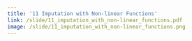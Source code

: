 ```yaml
---
title: '11 Imputation with Non-linear Functions'
link: /slide/11_imputation_with_non-linear_functions.pdf
image: /slide/11_imputation_with_non-linear_functions.png
---
```


